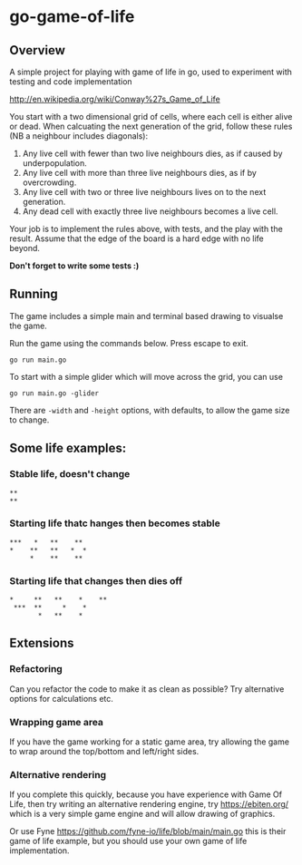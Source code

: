 # go-game-of-life
## Overview
A simple project for playing with game of life in go, used to experiment with
testing and code implementation

http://en.wikipedia.org/wiki/Conway%27s_Game_of_Life

You start with a two dimensional grid of cells, where each cell is either alive or dead. When calcuating the next generation of the grid, follow these rules (NB a neighbour includes diagonals):

   1. Any live cell with fewer than two live neighbours dies, as if caused by underpopulation.
   2. Any live cell with more than three live neighbours dies, as if by overcrowding.
   3. Any live cell with two or three live neighbours lives on to the next generation.
   4. Any dead cell with exactly three live neighbours becomes a live cell.

Your job is to implement the rules above, with tests, and the play with the result. Assume that the edge of the board is a hard edge with no life beyond.

**Don't forget to write some tests :)**

## Running
The game includes a simple main and terminal based drawing to visualse the game.


Run the game using the commands below. Press escape to exit.

```
go run main.go
```

To start with a simple glider which will move across the grid, you can use
```
go run main.go -glider
```

There are `-width` and `-height` options, with defaults, to allow the game size to change.


## Some life examples:

### Stable life, doesn't change
```
**
**
```

### Starting life thatc hanges then becomes stable
```
***   *   **    **
*    **   **   *  *
     *    **    **
```

### Starting life that changes then dies off
```
*     **   **    *    **
 ***  **     *    *   
       *   **    *
```

## Extensions

### Refactoring

Can you refactor the code to make it as clean as possible? Try alternative options for calculations etc.

### Wrapping game area

If you have the game working for a static game area, try allowing the game to wrap around the top/bottom and left/right sides.

### Alternative rendering

If you complete this quickly, because you have experience with Game Of Life, then try writing an alternative rendering engine, try https://ebiten.org/ which is a very simple game engine and will allow drawing of graphics.

Or use Fyne https://github.com/fyne-io/life/blob/main/main.go this is their game of life example, but you should use your own game of life implementation.

